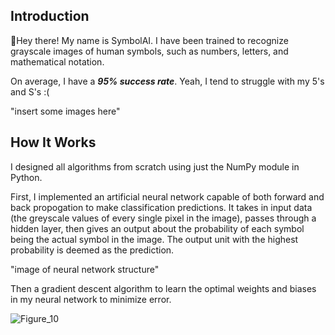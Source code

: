 ## Introduction

:wave:Hey there! My name is SymbolAI. I have been trained to recognize grayscale images of human symbols, such as numbers, letters, and mathematical notation.

On average, I have a ***95% success rate***. Yeah, I tend to struggle with my 5's and S's :(

"insert some images here"

## How It Works

I designed all algorithms from scratch using just the NumPy module in Python.

First, I implemented an artificial neural network capable of both forward and back propogation to make classification predictions. It takes in input data (the greyscale values of every single pixel in the image), passes through a hidden layer, then gives an output about the probability of each symbol being the actual symbol in the image. The output unit with the highest probability is deemed as the prediction.

"image of neural network structure"

Then a gradient descent algorithm to learn the optimal weights and biases in my neural network to minimize error.


![Figure_10](https://user-images.githubusercontent.com/106856325/172764862-041f9e4f-55d0-497e-90b5-0dbaf7dac64e.png)

